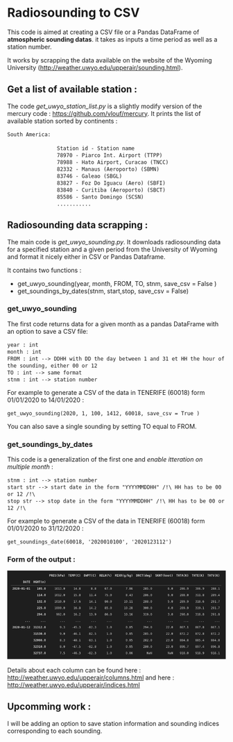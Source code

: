 # Radiosounding to CSV

This code is aimed at creating a CSV file or a Pandas DataFrame of **atmospheric sounding datas**. it takes as inputs a time period as well as a station number. 

It works by scrapping the data available on the website of the Wyoming University (http://weather.uwyo.edu/upperair/sounding.html). 

## Get a list of available station : 

The code *get_uwyo_station_list.py* is a slightly modify version of the mercury code : https://github.com/vlouf/mercury. It prints the list of available station sorted by continents : 
```
South America:

                Station id - Station name
                78970 - Piarco Int. Airport (TTPP)
                78988 - Hato Airport, Curacao (TNCC)
                82332 - Manaus (Aeroporto) (SBMN)
                83746 - Galeao (SBGL)
                83827 - Foz Do Iguacu (Aero) (SBFI)
                83840 - Curitiba (Aeroporto) (SBCT)
                85586 - Santo Domingo (SCSN)
                ...........
```
## Radiosounding data scrapping : 

The main code is *get_uwyo_sounding.py*. It downloads radiosounding data for a specified station and a given period from the University of Wyoming and format it nicely either in CSV or Pandas Dataframe. 

It contains two functions : 
* get_uwyo_sounding(year, month, FROM, TO, stnm, save_csv = False )
* get_soundings_by_dates(stnm, start,stop, save_csv = False)

### get_uwyo_sounding
The first code returns data for a given month as a pandas DataFrame with an option to save a CSV file:
```
year : int
month : int
FROM : int --> DDHH with DD the day between 1 and 31 et HH the hour of the sounding, either 00 or 12
TO : int --> same format
stnm : int --> station number
```
For example to generate a CSV of the data in TENERIFE (60018) form 01/01/2020 to 14/01/2020 : 
```
get_uwyo_sounding(2020, 1, 100, 1412, 60018, save_csv = True )
```
You can also save a single sounding by setting TO equal to FROM. 

### get_soundings_by_dates

This code is a generalization of the first one and *enable itteration on multiple month* : 
```
stnm : int --> station number
start str --> start date in the form "YYYYMMDDHH" /!\ HH has to be 00 or 12 /!\
stop str --> stop date in the form "YYYYMMDDHH" /!\ HH has to be 00 or 12 /!\
```
For example to generate a CSV of the data in TENERIFE (60018) form 01/01/2020 to 31/12/2020 : 
```
get_soundings_date(60018, '2020010100', '2020123112')
```

### Form of the output : 

![alt text](https://github.com/eklz/radiosounding_to_csv/blob/master/output.png)

Details about each column can be found here : http://weather.uwyo.edu/upperair/columns.html and here : http://weather.uwyo.edu/upperair/indices.html

## Upcomming work : 

I will be adding an option to save station information and sounding indices corresponding to each sounding. 

